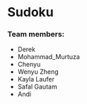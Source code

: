 # Sudoku

### Team members:

* Derek
* Mohammad_Murtuza
* Chenyu
* Wenyu Zheng
* Kayla Laufer
* Safal Gautam
* Andi

